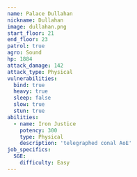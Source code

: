 ```yaml
---
name: Palace Dullahan
nickname: Dullahan
image: dullahan.png
start_floor: 21
end_floor: 23
patrol: true
agro: Sound
hp: 1884
attack_damage: 142
attack_type: Physical
vulnerabilities:
  bind: true
  heavy: true
  sleep: false
  slow: true
  stun: true
abilities:
  - name: Iron Justice
    potency: 300
    type: Physical
    description: 'telegraphed conal AoE'
job_specifics:
  SGE:
    difficulty: Easy
---
```


